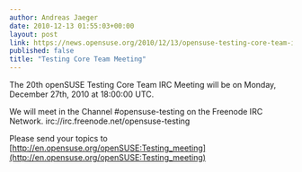 ```yaml
---
author: Andreas Jaeger
date: 2010-12-13 01:55:03+00:00
layout: post
link: https://news.opensuse.org/2010/12/13/opensuse-testing-core-team-irc-meeting-2/
published: false
title: "Testing Core Team Meeting"
---
```

The 20th openSUSE Testing Core Team IRC Meeting will be on Monday, December 27th, 2010 at 18:00:00 UTC.

We will meet in the Channel #opensuse-testing on the Freenode IRC
Network. irc://irc.freenode.net/opensuse-testing

Please send your topics to
[http://en.opensuse.org/openSUSE:Testing_meeting](http://en.opensuse.org/openSUSE:Testing_meeting)		
